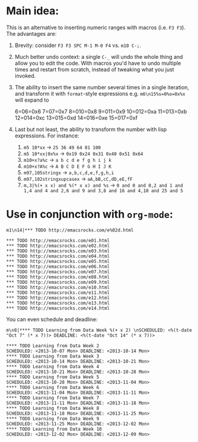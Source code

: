 # Main idea:

This is an alternative to inserting numeric ranges with macros (i.e. `F3 F3`).
The advantages are:

1. Brevity: consider `F3 F3 SPC M-1 M-0 F4` vs. `m10 C-;`.
2. Much better undo context: a single `C-_` will undo the whole thing
   and allow you to edit the code. With macros you'd have to undo multiple
   times and restart from scratch, instead of tweaking what you just invoked.
3. The ability to insert the same number several times in a single iteration,
   and transform it with `format`-style expressions
   e.g. `m6\n15%s=0%o=0x%x` will expand to

    6=06=0x6
    7=07=0x7
    8=010=0x8
    9=011=0x9
    10=012=0xa
    11=013=0xb
    12=014=0xc
    13=015=0xd
    14=016=0xe
    15=017=0xf
4. Last but not least, the ability to transform the number with lisp expressions.
   For instance:
    1. `m5 10*xx` -> `25 36 49 64 81 100`
    2. `m5 10*xx|0x%x` -> `0x19 0x24 0x31 0x40 0x51 0x64`
    3. `m10+x?a%c` -> `a b c d e f g h i j k`
    4. `m10+x?A%c` -> `A B C D E F G H I J K`
    5. `m97,105stringx` -> `a,b,c,d,e,f,g,h,i`
    6. `m97,102stringxupcasex` -> `aA,bB,cC,dD,eE,fF`
    7. `m,3|%(+ x x) and %(* x x) and %s` -> `0 and 0 and 0,2 and 1 and 1,4 and 4 and 2,6 and 9 and 3,8 and 16 and 4,10 and 25 and 5`

# Use in conjunction with `org-mode`:

    m1\n14|*** TODO http://emacsrocks.com/e%02d.html

    *** TODO http://emacsrocks.com/e01.html
    *** TODO http://emacsrocks.com/e02.html
    *** TODO http://emacsrocks.com/e03.html
    *** TODO http://emacsrocks.com/e04.html
    *** TODO http://emacsrocks.com/e05.html
    *** TODO http://emacsrocks.com/e06.html
    *** TODO http://emacsrocks.com/e07.html
    *** TODO http://emacsrocks.com/e08.html
    *** TODO http://emacsrocks.com/e09.html
    *** TODO http://emacsrocks.com/e10.html
    *** TODO http://emacsrocks.com/e11.html
    *** TODO http://emacsrocks.com/e12.html
    *** TODO http://emacsrocks.com/e13.html
    *** TODO http://emacsrocks.com/e14.html

You can even schedule and deadline:

    m\n8|**** TODO Learning from Data Week %(+ x 2) \nSCHEDULED: <%(t-date "Oct 7" (* x 7))> DEADLINE: <%(t-date "Oct 14" (* x 7))>
    
    **** TODO Learning from Data Week 2 
    SCHEDULED: <2013-10-07 Mon> DEADLINE: <2013-10-14 Mon>
    **** TODO Learning from Data Week 3 
    SCHEDULED: <2013-10-14 Mon> DEADLINE: <2013-10-21 Mon>
    **** TODO Learning from Data Week 4 
    SCHEDULED: <2013-10-21 Mon> DEADLINE: <2013-10-28 Mon>
    **** TODO Learning from Data Week 5 
    SCHEDULED: <2013-10-28 Mon> DEADLINE: <2013-11-04 Mon>
    **** TODO Learning from Data Week 6 
    SCHEDULED: <2013-11-04 Mon> DEADLINE: <2013-11-11 Mon>
    **** TODO Learning from Data Week 7 
    SCHEDULED: <2013-11-11 Mon> DEADLINE: <2013-11-18 Mon>
    **** TODO Learning from Data Week 8 
    SCHEDULED: <2013-11-18 Mon> DEADLINE: <2013-11-25 Mon>
    **** TODO Learning from Data Week 9 
    SCHEDULED: <2013-11-25 Mon> DEADLINE: <2013-12-02 Mon>
    **** TODO Learning from Data Week 10 
    SCHEDULED: <2013-12-02 Mon> DEADLINE: <2013-12-09 Mon>
